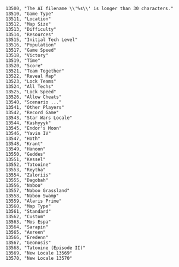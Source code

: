 ﻿```text
13500, "The AI filename \\'%s\\' is longer than 30 characters."
13510, "Game Type"
13511, "Location"
13512, "Map Size"
13513, "Difficulty"
13514, "Resources"
13515, "Initial Tech Level"
13516, "Population"
13517, "Game Speed"
13518, "Victory"
13519, "Time"
13520, "Score"
13521, "Team Together"
13522, "Reveal Map"
13523, "Lock Teams"
13524, "All Techs"
13525, "Lock Speed"
13526, "Allow Cheats"
13540, "Scenario ..."
13541, "Other Players"
13542, "Record Game"
13543, "Star Wars Locale"
13544, "Kashyyyk"
13545, "Endor's Moon"
13546, "Yavin IV"
13547, "Hoth"
13548, "Krant"
13549, "Hanoon"
13550, "Geddes"
13551, "Kessel"
13552, "Tatooine"
13553, "Reytha"
13554, "Zaloriis"
13555, "Dagobah"
13556, "Naboo"
13557, "Naboo Grassland"
13558, "Naboo Swamp"
13559, "Alaris Prime"
13560, "Map Type"
13561, "Standard"
13562, "Custom"
13563, "Mos Espa"
13564, "Sarapin"
13565, "Aereen"
13566, "Eredenn"
13567, "Geonosis"
13568, "Tatooine (Episode II)"
13569, "New Locale 13569"
13570, "New Locale 13570"
```